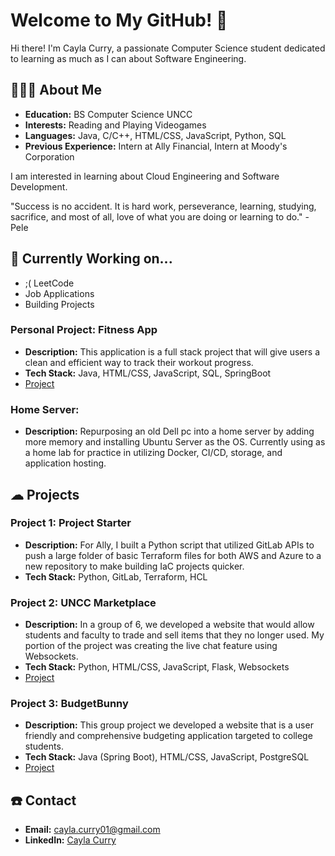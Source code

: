 # Welcome to My GitHub! 💫

Hi there! I'm Cayla Curry, a passionate Computer Science student dedicated to learning as much as I can about Software Engineering.

## 💁🏻‍♀️ About Me

- **Education:** BS Computer Science UNCC
- **Interests:** Reading and Playing Videogames
- **Languages:** Java, C/C++, HTML/CSS, JavaScript, Python, SQL
- **Previous Experience:** Intern at Ally Financial, Intern at Moody's Corporation

I am interested in learning about Cloud Engineering and Software Development. 

"Success is no accident. It is hard work, perseverance, learning, studying, sacrifice, and most of all, love of what you are doing or learning to do." -Pele

## 🔨 Currently Working on...
- ;( LeetCode
- Job Applications
- Building Projects

### Personal Project: Fitness App
- **Description:** This application is a full stack project that will give users a clean and efficient way to track their workout progress.  
- **Tech Stack:** Java, HTML/CSS, JavaScript, SQL, SpringBoot
- [Project](https://github.com/caycurry01/fitness_app.git)

### Home Server:
- **Description:** Repurposing an old Dell pc into a home server by adding more memory and installing Ubuntu Server as the OS. Currently using as a home lab for practice in utilizing Docker, CI/CD, storage, and application hosting. 

## ☁ Projects

### Project 1: Project Starter
- **Description:** For Ally, I built a Python script that utilized GitLab APIs to push a large folder of basic Terraform files for both AWS and Azure to a new repository to make building IaC projects quicker. 
- **Tech Stack:** Python, GitLab, Terraform, HCL

### Project 2: UNCC Marketplace
- **Description:** In a group of 6, we developed a website that would allow students and faculty to trade and sell items that they no longer used. My portion of the project was creating the live chat feature using Websockets. 
- **Tech Stack:** Python, HTML/CSS, JavaScript, Flask, Websockets
- [Project](https://github.com/AnessaLeng/3155FinalProject)

### Project 3: BudgetBunny
- **Description:** This group project we developed a website that is a user friendly and comprehensive budgeting application targeted to college students. 
- **Tech Stack:** Java (Spring Boot), HTML/CSS, JavaScript, PostgreSQL
- [Project](https://github.com/NicholasZoll/BudgetBunny)


## ☎️ Contact
- **Email:** cayla.curry01@gmail.com
- **LinkedIn:** [Cayla Curry](https://www.linkedin.com/in/caylacurry/)

